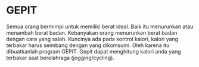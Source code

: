 # GEPIT
Semua orang bermimpi untuk memiliki berat ideal. Baik itu menurunkan atau menambah berat badan. Kebanyakan orang menurunkan berat badan dengan cara yang salah. Kuncinya ada pada kontrol kalori, kalori yang terbakar harus seimbang dengan yang dikomsumi. Oleh karena itu dibuatkanlah program GEPIT. Gepit dapat menghitung kalori anda yang terbakar saat berolahraga (jogging/cycling).
